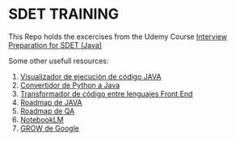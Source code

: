 # SDET TRAINING

This Repo holds the excercises from the Udemy Course [Interview Preparation for SDET (Java)
](https://www.udemy.com/course/interview-sdet-java/)

Some other usefull resources:

1. [Visualizador de ejecuciòn de código JAVA](https://pythontutor.com/java.html#mode=edit)
2. [Convertidor de Python a Java](https://www.codeconvert.ai/free-converter)
2. [Transformador de código entre lenguajes Front End](https://transform.tools/)
2. [Roadmap de JAVA](https://roadmap.sh/java)
3. [Roadmap de QA](https://roadmap.sh/qa)
4. [NotebookLM](https://notebooklm.google/)
5. [GROW de Google](https://grow.google/intl/es/)